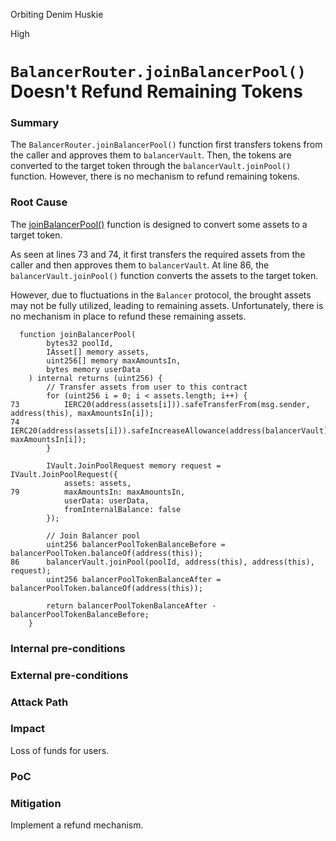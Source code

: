 Orbiting Denim Huskie

High

# `BalancerRouter.joinBalancerPool()` Doesn't Refund Remaining Tokens

### Summary

The `BalancerRouter.joinBalancerPool()` function first transfers tokens from the caller and approves them to `balancerVault`. Then, the tokens are converted to the target token through the `balancerVault.joinPool()` function. However, there is no mechanism to refund remaining tokens.

### Root Cause

The [joinBalancerPool()](https://github.com/sherlock-audit/2024-12-plaza-finance/tree/main/plaza-evm/src/BalancerRouter.sol#L65-L90) function is designed to convert some assets to a target token.

As seen at lines 73 and 74, it first transfers the required assets from the caller and then approves them to `balancerVault`. At line 86, the `balancerVault.joinPool()` function converts the assets to the target token.

However, due to fluctuations in the `Balancer` protocol, the brought assets may not be fully utilized, leading to remaining assets. Unfortunately, there is no mechanism in place to refund these remaining assets.

```solidity
  function joinBalancerPool(
        bytes32 poolId,
        IAsset[] memory assets,
        uint256[] memory maxAmountsIn,
        bytes memory userData
    ) internal returns (uint256) {
        // Transfer assets from user to this contract
        for (uint256 i = 0; i < assets.length; i++) {
73          IERC20(address(assets[i])).safeTransferFrom(msg.sender, address(this), maxAmountsIn[i]);
74          IERC20(address(assets[i])).safeIncreaseAllowance(address(balancerVault), maxAmountsIn[i]);
        }

        IVault.JoinPoolRequest memory request = IVault.JoinPoolRequest({
            assets: assets,
79          maxAmountsIn: maxAmountsIn,
            userData: userData,
            fromInternalBalance: false
        });

        // Join Balancer pool
        uint256 balancerPoolTokenBalanceBefore = balancerPoolToken.balanceOf(address(this));
86      balancerVault.joinPool(poolId, address(this), address(this), request);
        uint256 balancerPoolTokenBalanceAfter = balancerPoolToken.balanceOf(address(this));

        return balancerPoolTokenBalanceAfter - balancerPoolTokenBalanceBefore;
    }
```

### Internal pre-conditions

### External pre-conditions

### Attack Path

### Impact

Loss of funds for users.

### PoC

### Mitigation

Implement a refund mechanism.